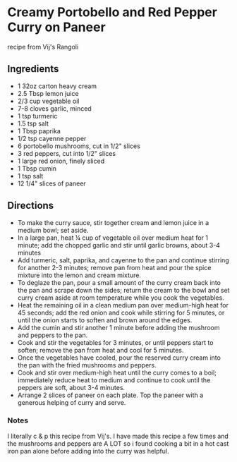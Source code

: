 # Creamy Portobello and Red Pepper Curry on Paneer

recipe from Vij's Rangoli 

## Ingredients

- 1 32oz carton heavy cream
- 2.5 Tbsp lemon juice
- 2/3 cup vegetable oil
- 7-8 cloves garlic, minced
- 1 tsp turmeric
- 1.5 tsp salt
- 1 Tbsp paprika
- 1/2 tsp cayenne pepper
- 6 portobello mushrooms, cut in 1/2" slices
- 3 red peppers, cut into 1/2" slices
- 1 large red onion, finely sliced
- 1 Tbsp cumin
- 1 tsp salt
- 12 1/4" slices of paneer

## Directions 

- To make the curry sauce, stir together cream and lemon juice in a medium bowl; set aside.
- In a large pan, heat ¼ cup of vegetable oil over medium heat for 1 minute; add the chopped garlic and stir until garlic browns, about 3-4 minutes
- Add turmeric, salt, paprika, and cayenne to the pan and continue stirring for another 2-3 minutes; remove pan from heat and pour the spice mixture into the lemon and cream mixture. 
- To deglaze the pan, pour a small amount of the curry cream back into the pan and scrape down the sides; return the cream to the bowl and set curry cream aside at room temperature while you cook the vegetables. 
- Heat the remaining oil in a clean medium pan over medium-high heat for 45 seconds; add the red onion and cook while stirring for 5 minutes, or until the onion starts to soften and brown around the edges.
- Add the cumin and stir another 1 minute before adding the mushroom and peppers to the pan. 
- Cook and stir the vegetables for 3 minutes, or until peppers start to soften; remove the pan from heat and cool for 5 minutes. 
- Once the vegetables have cooled, pour the reserved curry cream into the pan with the fried mushrooms and peppers. 
- Cook and stir over medium-high heat until the curry comes to a boil; immediately reduce heat to medium and continue to cook until the peppers are soft, about 3-4 minutes. 
- Arrange 2 slices of paneer on each plate. Top the paneer with a generous helping of curry and serve. 

### Notes

I literally c & p this recipe from Vij's. I have made this recipe a few times and the mushrooms and peppers are A LOT so i found cooking a bit in a hot cast iron pan alone before adding into the curry was helpful.
